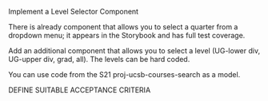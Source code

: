 Implement a Level Selector Component

There is already component that allows you to select a quarter from a dropdown menu;
it appears in the Storybook and has full test coverage.

Add an additional component that allows you to select a level (UG-lower div, UG-upper div, grad, all). The levels can be hard coded.

You can use code from the S21 proj-ucsb-courses-search as a model.

DEFINE SUITABLE ACCEPTANCE CRITERIA
